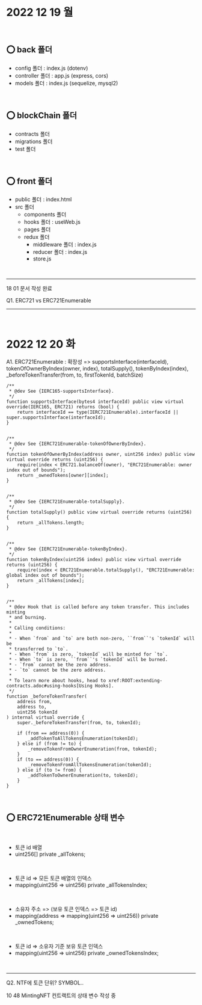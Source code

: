 # 2022 12 19 월

<br>

## ⭕ back 폴더

- config 폴더 : index.js (dotenv)
- controller 폴더 : app.js (express, cors)
- models 폴더 : index.js (sequelize, mysql2)

<br>

## ⭕ blockChain 폴더

- contracts 폴더
- migrations 폴더
- test 폴더

<br>

## ⭕ front 폴더

- public 폴더 : index.html
- src 폴더
  - components 폴더
  - hooks 폴더 : useWeb.js
  - pages 폴더
  - redux 폴더
    - middleware 폴더 : index.js
    - reducer 폴더 : index.js
    - store.js

<br>

---

18 01 문서 작성 완료

Q1. ERC721 vs ERC721Enumerable

---

<br>

# 2022 12 20 화

A1. ERC721Enumerable : 확장성 => supportsInterface(interfaceId), tokenOfOwnerByIndex(owner, index), totalSupply(), tokenByIndex(index), _beforeTokenTransfer(from, to, firstTokenId, batchSize)


    /**
     * @dev See {IERC165-supportsInterface}.
     */
    function supportsInterface(bytes4 interfaceId) public view virtual override(IERC165, ERC721) returns (bool) {
        return interfaceId == type(IERC721Enumerable).interfaceId || super.supportsInterface(interfaceId);
    }


    /**
     * @dev See {IERC721Enumerable-tokenOfOwnerByIndex}.
     */
    function tokenOfOwnerByIndex(address owner, uint256 index) public view virtual override returns (uint256) {
        require(index < ERC721.balanceOf(owner), "ERC721Enumerable: owner index out of bounds");
        return _ownedTokens[owner][index];
    }


    /**
     * @dev See {IERC721Enumerable-totalSupply}.
     */
    function totalSupply() public view virtual override returns (uint256) {
        return _allTokens.length;
    }


    /**
     * @dev See {IERC721Enumerable-tokenByIndex}.
     */
    function tokenByIndex(uint256 index) public view virtual override returns (uint256) {
        require(index < ERC721Enumerable.totalSupply(), "ERC721Enumerable: global index out of bounds");
        return _allTokens[index];
    }


    /**
     * @dev Hook that is called before any token transfer. This includes minting
     * and burning.
     *
     * Calling conditions:
     *
     * - When `from` and `to` are both non-zero, ``from``'s `tokenId` will be
     * transferred to `to`.
     * - When `from` is zero, `tokenId` will be minted for `to`.
     * - When `to` is zero, ``from``'s `tokenId` will be burned.
     * - `from` cannot be the zero address.
     * - `to` cannot be the zero address.
     *
     * To learn more about hooks, head to xref:ROOT:extending-contracts.adoc#using-hooks[Using Hooks].
     */
    function _beforeTokenTransfer(
        address from,
        address to,
        uint256 tokenId
    ) internal virtual override {
        super._beforeTokenTransfer(from, to, tokenId);

        if (from == address(0)) {
            _addTokenToAllTokensEnumeration(tokenId);
        } else if (from != to) {
            _removeTokenFromOwnerEnumeration(from, tokenId);
        }
        if (to == address(0)) {
            _removeTokenFromAllTokensEnumeration(tokenId);
        } else if (to != from) {
            _addTokenToOwnerEnumeration(to, tokenId);
        }
    }

<br>

## ⭕ ERC721Enumerable 상태 변수

<br>

- 토큰 id 배열
- uint256[] private _allTokens;

<br>

- 토큰 id => 모든 토큰 배열의 인덱스
- mapping(uint256 => uint256) private _allTokensIndex;

<br>

- 소유자 주소 => (보유 토큰 인덱스 => 토큰 id)
- mapping(address => mapping(uint256 => uint256)) private _ownedTokens;

<br>

- 토큰 id => 소유자 기준 보유 토큰 인덱스
- mapping(uint256 => uint256) private _ownedTokensIndex;

<br>

---

Q2. NTF에 토큰 단위? SYMBOL..

10 48 MintingNFT 컨트랙트의 상태 변수 작성 중